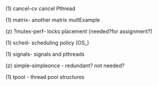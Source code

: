 (1) cancel-cv            cancel Pthread

(1) matrix-              another matrix multExample

(z) ?mutex-perf-         locks placement (needed?for assignment?)

(1) sched-               scheduling policy (OS_)

(1) signals-             signals and pthreads

(z) simple-simpleonce -  redundant? not needed?

(1) tpool - thread pool structures
